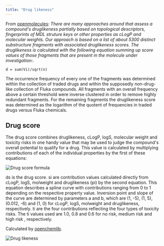 ```yaml
---
title: "Drug likeness"
---
```


From [openmolecules](https://www.openmolecules.org/properties/properties.html#druglikeness):
_There are many approaches around that assess a compound's druglikeness partially based on topological descriptors,
fingerprints of MDL struture keys or other properties as cLogP and molecular weights. Our approach is based on a list of
about 5300 distinct substructure fragments with associated druglikeness scores. The druglikeness is calculated with the
following equation summing up score values of those fragments that are present in the molecule under investigation:._

`d = sum(Vi)/sqrt(n)`

The occurrence frequency of every one of the fragments was determined within the collection of traded drugs and within
the supposedly non-drug-like collection of Fluka compounds. All fragments with an overall frequency above a certain
threshold were inverse clustered in order to remove highly redundant fragments. For the remaining fragments the
druglikeness score was determined as the logarithm of the quotent of frequencies in traded drugs versus Fluka chemicals.

## Drug score

The drug score combines druglikeness, cLogP, logS, molecular weight and toxicity risks in one handy value that may be
used to judge the compound's overall potential to qualify for a drug. This value is calculated by multiplying
contributions of each of the individual properties by the first of these equations:

![Drug score formula](../../../../../uploads/formulas/drug-score-formula.png "Drug likeness score")

ds is the drug score. si are contribution values calculated directly from cLogP, logS, molweight and druglikeness (pi)
by the second equation. This equation describes a spline curve with contributions ranging from 0 to 1 depending on the
respective property value. Inversion point and slope of the curve are determined by parameters a and b, which are
(1, -5), (1, 5), (0.012, -6) and (1, 0) for cLogP, logS, molweight and druglikeness, respectively. ti are the four
contributions reflecting the four types of toxicity risks. The ti values used are 1.0, 0.8 and 0.6 for no risk, medium
risk and high risk , respectively.

Calculated by [openchemlib](https://github.com/Actelion/openchemlib).

![Drug likeness](../../../../../uploads/chem/drug-likeness-panel.png "Toxicity")
